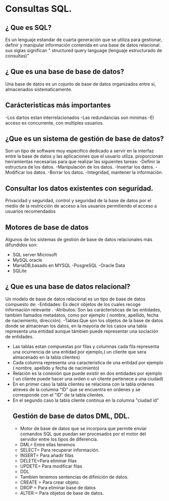 # Consultas SQL.
## ¿ Que es SQL? 
Es un lenguaje estandar de cuarta generación que se utiliza para gestionar, definir y manipular información contenida en una base de datos relacional.
sus siglas significan " structured query language (lenguaje estructurado de consultas)"
## ¿ Que es una base de base de datos? 
Una base de datos es un cojunto de base de datos organizados entre si, almacenados sistematicamente.
## Carácteristicas más importantes
-Los dartos estan interrelacionados 
-Las redundancias son minimas
-El acceso es concurrente, con multiples usuarios.
## ¿Que es un sistema de gestión de base de datos?
Son un tipo de software muy especifico dedicado  a servir en la interfaz entre la base de datos y las aplicaciones que el usuario utliza. proporcionan herramientas necesarias para que realizar las siguientes tareas:
-Definir la estructura de los datos.
-Manipulación de los datos.
-Insertar los datos.
-Modificar los datos.
-Borrar los datos.
-Integridad, mantener la información.
## Consultar los datos existentes con seguridad.
Privacidad y seguridad, control y seguridad de la base de datos por el medio de la restricción de acceso a los usuarios permitiendo el acceso a usuarios recomendados 
## Motores de base de datos 
Algunos de los sistemas de gestión de base de datos relacionales más difundidos son:
- SQL server Microsoft
- MySQL oracle
- MariaDB,basado en MYSQL
-PosgreSQL
-Oracle Data
- SQLite
## ¿ Que es una base de datos relacional?
Un modelo de base de datos relacional es un tipo de base de datos compuesto de:
-Entidades: Es decir objetos de los cuales recoge información relevante .
-Atributos: Son las carácteristicas de las entidades, tambien llamados metadatos, como por ejemplo ( nombre, apellido, fecha de naciemiento, dirección).
-Tablas:Que son los objetos de la base de datos donde se almacenan los datos, en la mayoria de los casos una tabla representa una entidad aunque támbien puede representar una sociación de entidades. 
- Las tablas estan compuestas por filas y columnas cada fila representa una ocurrencia de una entidad por ejemplo,( un cliente que sera almacenado en la tabla clientes)
- Cada columna representa una caracteristica de una entidad por ejemplo ( nombre, apellido y fecha de nacimiento)
- Relación es la conexión que puede existir en dos entidades  por ejemplo ( un cliente puede hacer una orden o un cliente pertenece a una ciudad)
- En en primer caso la  tabla clientes se relaciona con la tabla ordenes atreves de la columna "ID" que se encuentra en ordenes y se corresponde con el "ID" de la tabla clientes.
- En el segundo caso la tabla cliente continua en la columna "ciudad id"
  ## Gestión de base de datos DML, DDL.
  - Motor de base de datos que se incorpora que permite enviar comandos SQL que puedan ser procesados por el motor del servidor entre los tipos de diferencia.
  - DML= Entre ellas tenemos
  - SELECT= Para recuperar información.
  - INSERT= Para añadir filas
  - DELETE=Para eliminar filas
  - UPDETE= Para modificar filas
  - DDL
  - Tambien tenemos sentencias  de difinición de datos.
  - CREATE = Para crear objeto.
  - DROP = Para eliminar base de datos
  - ALTER = Para objetos de base de datos. 
    
    
  
